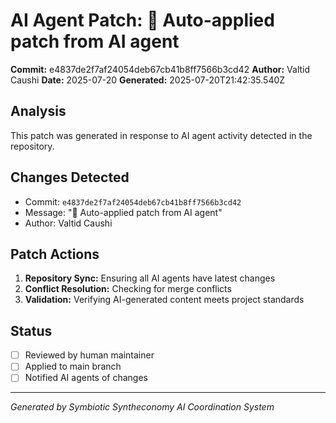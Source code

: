 # AI Agent Patch: 🤖 Auto-applied patch from AI agent

**Commit:** e4837de2f7af24054deb67cb41b8ff7566b3cd42
**Author:** Valtid Caushi
**Date:** 2025-07-20
**Generated:** 2025-07-20T21:42:35.540Z

## Analysis

This patch was generated in response to AI agent activity detected in the repository.

## Changes Detected

- Commit: `e4837de2f7af24054deb67cb41b8ff7566b3cd42`
- Message: "🤖 Auto-applied patch from AI agent"
- Author: Valtid Caushi

## Patch Actions

1. **Repository Sync:** Ensuring all AI agents have latest changes
2. **Conflict Resolution:** Checking for merge conflicts
3. **Validation:** Verifying AI-generated content meets project standards

## Status

- [ ] Reviewed by human maintainer
- [ ] Applied to main branch
- [ ] Notified AI agents of changes

---
*Generated by Symbiotic Syntheconomy AI Coordination System*
